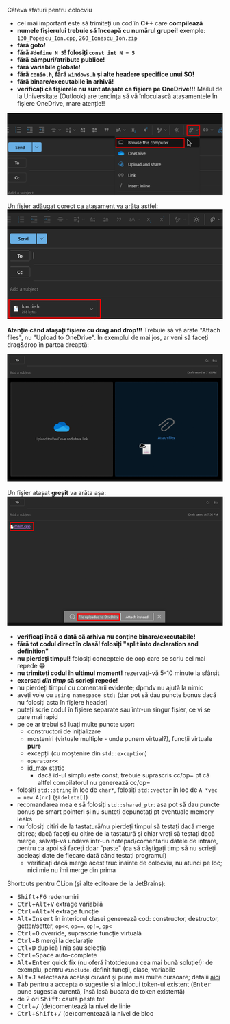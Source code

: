 Câteva sfaturi pentru colocviu
- cel mai important este să trimiteți un cod în **C++** care **compilează**
- **numele fișierului trebuie să înceapă cu numărul grupei!** exemple: `130_Popescu_Ion.cpp`, `260_Ionescu_Ion.zip`
- **fără goto!**
- **fără `#define N 5`! folosiți `const int N = 5`**
- **fără câmpuri/atribute publice!**
- **fără variabile globale!**
- **fără `conio.h`, fără `windows.h` și alte headere specifice unui SO!**
- **fără binare/executabile în arhivă!**
- **verificați că fișierele nu sunt atașate ca fișiere pe OneDrive!!!** Mailul de la Universitate (Outlook)
  are tendința să vă înlocuiască atașamentele în fișiere OneDrive, mare atenție!!

![](img/colocviu_p0.png)

Un fișier adăugat corect ca atașament va arăta astfel:
![](img/colocviu_p1.png)

**Atenție când atașați fișiere cu drag and drop!!!** Trebuie să vă arate "Attach files", nu "Upload to OneDrive".
În exemplul de mai jos, ar veni să faceți drag&drop în partea dreaptă:

![](img/colocviu_p2.png)

Un fișier atașat **greșit** va arăta așa:
![](img/colocviu_p3.png)

- **verificați încă o dată că arhiva nu conține binare/executabile!**
- **fără tot codul direct în clasă! folosiți "split into declaration and definition"**
- **nu pierdeți timpul!** folosiți conceptele de oop care se scriu cel mai repede 😁
- **nu trimiteți codul în ultimul moment!** rezervați-vă 5-10 minute la sfârșit
- **exersați _din timp_ să scrieți repede!**
- nu pierdeți timpul cu comentarii evidente; dpmdv nu ajută la nimic
- aveți voie cu `using namespace std;` (dar pot să dau puncte bonus dacă nu folosiți asta în fișiere header)
- puteți scrie codul în fișiere separate sau într-un singur fișier, ce vi se pare mai rapid
- pe ce ar trebui să luați multe puncte ușor:
  - constructori de inițializare
  - moșteniri (virtuale multiple - unde punem virtual?), funcții virtuale **pure**
  - excepții (cu moștenire din `std::exception`)
  - `operator<<`
  - id_max static
    - dacă id-ul simplu este const, trebuie suprascris cc/op= pt că altfel compilatorul nu generează cc/op=
- folosiți `std::string` în loc de `char*`, folosiți `std::vector` în loc de `A *vec = new A[nr]` (și `delete[]`)
- recomandarea mea e să folosiți `std::shared_ptr`: așa pot să dau puncte bonus pe smart pointeri și nu sunteți depunctați pt eventuale memory leaks
- nu folosiți citiri de la tastatură/nu pierdeți timpul să testați dacă merge citirea; dacă faceți cu citire de la tastatură și chiar vreți să testați dacă merge, salvați-vă undeva într-un notepad/comentariu datele de intrare, pentru ca apoi să faceți doar "paste"
  (ca să câștigați timp să nu scrieți aceleași date de fiecare dată când testați programul)
  - verificați dacă merge acest truc înainte de colocviu, nu atunci pe loc; nici mie nu îmi merge din prima

Shortcuts pentru CLion (și alte editoare de la JetBrains):
- <kbd>Shift</kbd>+<kbd>F6</kbd> redenumiri
- <kbd>Ctrl</kbd>+<kbd>Alt</kbd>+<kbd>V</kbd> extrage variabilă
- <kbd>Ctrl</kbd>+<kbd>Alt</kbd>+<kbd>M</kbd> extrage funcție
- <kbd>Alt</kbd>+<kbd>Insert</kbd> în interiorul clasei generează cod: constructor, destructor, getter/setter, `op<<`, `op==`, `op!=`, `op<`
- <kbd>Ctrl</kbd>+<kbd>O</kbd> override, suprascrie funcție virtuală
- <kbd>Ctrl</kbd>+<kbd>B</kbd> mergi la declarație
- <kbd>Ctl</kbd>+<kbd>D</kbd> duplică linia sau selecția
- <kbd>Ctrl</kbd>+<kbd>Space</kbd> auto-complete
- <kbd>Alt</kbd>+<kbd>Enter</kbd> quick fix (nu oferă întotdeauna cea mai bună soluție!): de exemplu, pentru `#include`, definit funcții, clase, variabile
- <kbd>Alt</kbd>+<kbd>J</kbd> selectează același cuvânt și pune mai multe cursoare; detalii [aici](https://www.jetbrains.com/help/clion/multicursor.html#column_selection)
- <kbd>Tab</kbd> pentru a accepta o sugestie și a înlocui token-ul existent (<kbd>Enter</kbd> pune sugestia curentă, însă lasă bucata de token existentă)
- de 2 ori <kbd>Shift</kbd>: caută peste tot
- <kbd>Ctrl</kbd>+<kbd>/</kbd> (de)comentează la nivel de linie
- <kbd>Ctrl</kbd>+<kbd>Shift</kbd>+<kbd>/</kbd> (de)comentează la nivel de bloc

